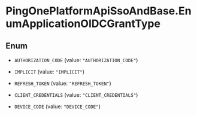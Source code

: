 # PingOnePlatformApiSsoAndBase.EnumApplicationOIDCGrantType

## Enum


* `AUTHORIZATION_CODE` (value: `"AUTHORIZATION_CODE"`)

* `IMPLICIT` (value: `"IMPLICIT"`)

* `REFRESH_TOKEN` (value: `"REFRESH_TOKEN"`)

* `CLIENT_CREDENTIALS` (value: `"CLIENT_CREDENTIALS"`)

* `DEVICE_CODE` (value: `"DEVICE_CODE"`)


